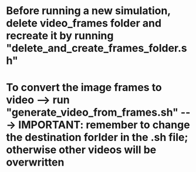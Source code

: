 # Before running a new simulation, delete video_frames folder and recreate it by running "delete_and_create_frames_folder.sh"

# To convert the image frames to video --> run "generate_video_from_frames.sh" ---> IMPORTANT: remember to change the destination forlder in the .sh file; otherwise other videos will be overwritten


